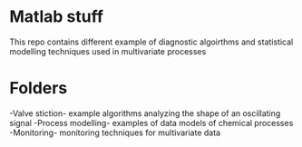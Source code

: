 # Matlab stuff

This repo contains different example of diagnostic algoirthms and statistical modelling techniques used  in multivariate processes

# Folders
-Valve stiction- example algorithms analyzing the shape of an oscillating signal
-Process modelling- examples of data models of chemical processes
-Monitoring- monitoring techniques for multivariate data
